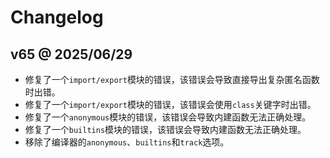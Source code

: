 # Changelog

## v65 @ 2025/06/29

- 修复了一个`import/export`模块的错误，该错误会导致直接导出复杂匿名函数时出错。
- 修复了一个`import/export`模块的错误，该错误会使用`class`关键字时出错。
- 修复了一个`anonymous`模块的错误，该错误会导致内建函数无法正确处理。
- 修复了一个`builtins`模块的错误，该错误会导致内建函数无法正确处理。
- 移除了编译器的`anonymous`、`builtins`和`track`选项。
